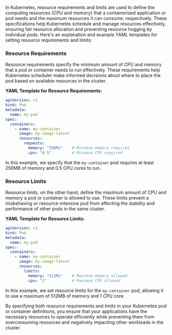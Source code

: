 In Kubernetes, resource requirements and limits are used to define the computing resources (CPU and memory) that a containerized application or pod needs and the maximum resources it can consume, respectively. These specifications help Kubernetes schedule and manage resources effectively, ensuring fair resource allocation and preventing resource hogging by individual pods. Here's an explanation and example YAML templates for setting resource requirements and limits:

### Resource Requirements

Resource requirements specify the minimum amount of CPU and memory that a pod or container needs to run effectively. These requirements help Kubernetes scheduler make informed decisions about where to place the pod based on available resources in the cluster.

**YAML Template for Resource Requirements:**
```yaml
apiVersion: v1
kind: Pod
metadata:
  name: my-pod
spec:
  containers:
    - name: my-container
      image: my-image:latest
      resources:
        requests:
          memory: "256Mi"    # Minimum memory required
          cpu: "0.5"         # Minimum CPU required
```

In this example, we specify that the `my-container` pod requires at least 256MB of memory and 0.5 CPU cores to run.

### Resource Limits

Resource limits, on the other hand, define the maximum amount of CPU and memory a pod or container is allowed to use. These limits prevent a misbehaving or resource-intensive pod from affecting the stability and performance of other pods in the same cluster.

**YAML Template for Resource Limits:**
```yaml
apiVersion: v1
kind: Pod
metadata:
  name: my-pod
spec:
  containers:
    - name: my-container
      image: my-image:latest
      resources:
        limits:
          memory: "512Mi"    # Maximum memory allowed
          cpu: "1"           # Maximum CPU allowed
```

In this example, we set resource limits for the `my-container` pod, allowing it to use a maximum of 512MB of memory and 1 CPU core.

By specifying both resource requirements and limits in your Kubernetes pod or container definitions, you ensure that your applications have the necessary resources to operate efficiently while preventing them from overconsuming resources and negatively impacting other workloads in the cluster.